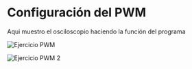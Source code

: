 # Configuración del PWM

Aqui muestro el osciloscopio haciendo la función del programa

![Ejercicio PWM](img/OsciloscopioPWM.png)


![Ejercicio PWM 2](img/OsciloscopioPWM.png)